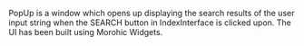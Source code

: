 PopUp is a window which opens up displaying the search results of the user input string when the SEARCH button in IndexInterface is clicked upon.
The UI has been built using Morohic Widgets.
